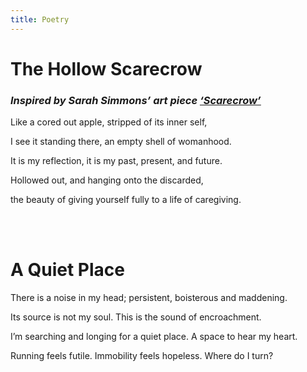 ```yaml
---
title: Poetry
---
```


# The Hollow Scarecrow
### <i>Inspired by Sarah Simmons’ art piece [<u>‘Scarecrow’</u>](https://www.anthropologyofmotherhood.com/sarah-simmons)</i>

Like a cored out apple, stripped of its inner self,

I see it standing there, an empty shell of womanhood.

It is my reflection, it is my past, present, and future.

Hollowed out, and hanging onto the discarded,

the beauty of giving yourself fully to a life of caregiving.

<br></br>

# A Quiet Place

There is a noise in my head; persistent, boisterous and maddening.

Its source is not my soul. This is the sound of encroachment.

I’m searching and longing for a quiet place. A space to hear my heart.

Running feels futile. Immobility feels hopeless. Where do I turn?
